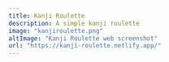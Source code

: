 ```yaml
---
title: Kanji Roulette
description: A simple kanji roulette
image: "kanjiroulette.png"
altImage: "Kanji Roulette web screenshot"
url: "https://kanji-roulette.netlify.app/"
---
```

